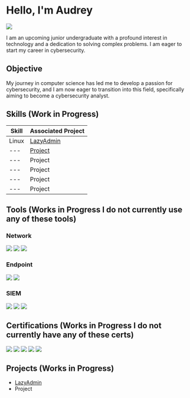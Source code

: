 # Hello, I'm Audrey
<a href="www.linkedin.com/in/audrey-tobesman-02886a202"><img src="https://img.shields.io/badge/-LinkedIn-0072b1?&style=for-the-badge&logo=linkedin&logoColor=white" /></a>


I am an upcoming junior undergraduate with a profound interest in technology and a dedication to solving complex problems. I am eager to start my career in cybersecurity.

## Objective

My journey in computer science has led me to develop a passion for cybersecurity, and I am now eager to transition into this field, specifically aiming to become a cybersecurity analyst.

## Skills (Work in Progress)

| Skill                                         | Associated Project         |
|-----------------------------------------------|----------------------------|
| Linux         | <a href="https://github.com/audreytobes/LazyAdmin">LazyAdmin</a>|
| --- | <a href="https://google.com">Project</a>|
| ---        | Project |
|---      | Project|
|---                 | Project|
| ---| Project|

## Tools (Works in Progress I do not currently use any of these tools)

### Network
<div>
    <img src="https://img.shields.io/badge/-Wireshark-1679A7?&style=for-the-badge&logo=Wireshark&logoColor=white" />
    <img src="https://img.shields.io/badge/-Suricata-EF3B2D?&style=for-the-badge&logo=Suricata&logoColor=white" />
    <img src="https://img.shields.io/badge/-Zeek-777BB4?&style=for-the-badge&logo=Zeek&logoColor=white" />
</div>

### Endpoint
<div>
    <img src="https://img.shields.io/badge/-Microsoft_Defender_for_Endpoint-00A4EF?&style=for-the-badge&logo=Microsoft&logoColor=white" />
    <img src="https://img.shields.io/badge/-Velociraptor-4B275F?&style=for-the-badge&logo=Velociraptor&logoColor=white" />
</div>

### SIEM
<div>
    <img src="https://img.shields.io/badge/-Microsoft_Sentinel-0078D4?&style=for-the-badge&logo=Microsoft&logoColor=white" />
    <img src="https://img.shields.io/badge/-Splunk-000000?&style=for-the-badge&logo=Splunk&logoColor=white" />
    <img src="https://img.shields.io/badge/-Elastic-005571?&style=for-the-badge&logo=Elastic&logoColor=white" />
</div>

## Certifications (Works in Progress I do not currently have any of these certs)

<div>
<img src="https://img.shields.io/badge/-Security%2B-FF0000?&style=for-the-badge&logo=CompTIA&logoColor=white" />
<img src="https://img.shields.io/badge/-Network%2B-007ACC?&style=for-the-badge&logo=CompTIA&logoColor=white" />
<img src="https://img.shields.io/badge/-A%2B-4D4D4D?&style=for-the-badge&logo=CompTIA&logoColor=white" />
<img src="https://img.shields.io/badge/-CDSA-006400?&style=for-the-badge&logoColor=white" />
<img src="https://img.shields.io/badge/-CCD-000080?&style=for-the-badge&logoColor=white" />
</div>

## Projects (Works in Progress)
- <a href="https://github.com/audreytobes/LazyAdmin">LazyAdmin </a>
- Project
